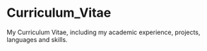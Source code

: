 # Curriculum_Vitae

My Curriculum Vitae, including my academic experience, projects, languages and skills.
